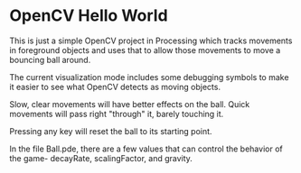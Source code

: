 # OpenCV Hello World
This is just a simple OpenCV project in Processing which tracks movements in foreground objects and uses that to allow those movements to move a bouncing ball around.

The current visualization mode includes some debugging symbols to make it easier to see what OpenCV detects as moving objects.

Slow, clear movements will have better effects on the ball. Quick movements will pass right "through" it, barely touching it.

Pressing any key will reset the ball to its starting point.

In the file Ball.pde, there are a few values that can control the behavior of the game- decayRate, scalingFactor, and gravity.